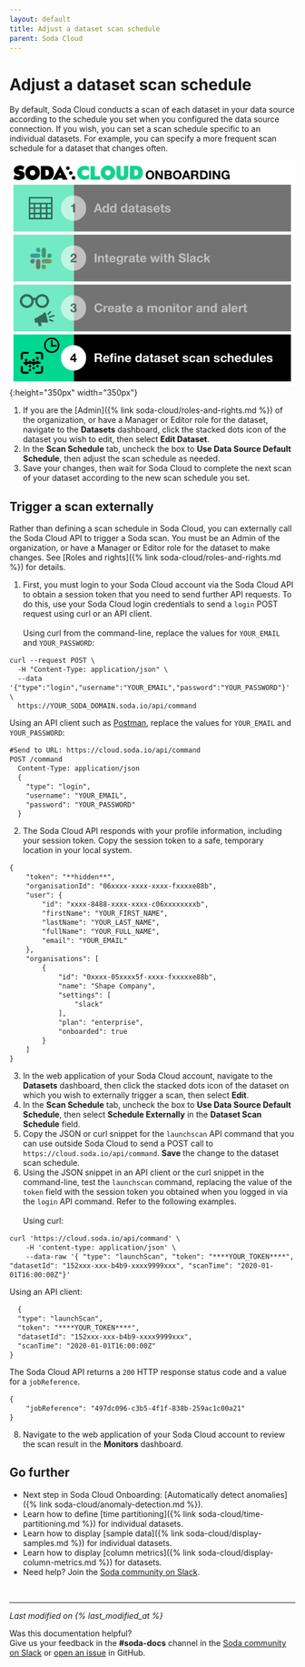```yaml
---
layout: default
title: Adjust a dataset scan schedule
parent: Soda Cloud
---
```


# Adjust a dataset scan schedule 

By default, Soda Cloud conducts a scan of each dataset in your data source according to the schedule you set when you configured the data source connection. If you wish, you can set a scan schedule specific to an individual datasets. For example, you can specify a more frequent scan schedule for a dataset that changes often.

![onboarding-scan-schedules](/assets/images/onboarding-scan-schedules.png){:height="350px" width="350px"}
 
1. If you are the [Admin]({% link soda-cloud/roles-and-rights.md %}) of the organization, or have a Manager or Editor role for the dataset, navigate to the **Datasets** dashboard, click the stacked dots icon of the dataset you wish to edit, then select **Edit Dataset**. 
2. In the **Scan Schedule** tab, uncheck the box to **Use Data Source Default Schedule**, then adjust the scan schedule as needed.  
3. Save your changes, then wait for Soda Cloud to complete the next scan of your dataset according to the new scan schedule you set.

## Trigger a scan externally

Rather than defining a scan schedule in Soda Cloud, you can externally call the Soda Cloud API to trigger a Soda scan. You must be an Admin of the organization, or have a Manager or Editor role for the dataset to make changes. See [Roles and rights]({% link soda-cloud/roles-and-rights.md %}) for details.

1. First, you must login to your Soda Cloud account via the Soda Cloud API to obtain a session token that you need to send further API requests. To do this, use your Soda Cloud login credentials to send a `login` POST request using curl or an API client.<br /><br />
Using curl from the command-line, replace the values for `YOUR_EMAIL` and `YOUR_PASSWORD`:
```shell
curl --request POST \
  -H "Content-Type: application/json" \
  --data '{"type":"login","username":"YOUR_EMAIL","password":"YOUR_PASSWORD"}' \
  https://YOUR_SODA_DOMAIN.soda.io/api/command
```
Using an API client such as <a href="http://postman.com" target="_blank"> Postman</a>, replace the values for `YOUR_EMAIL` and `YOUR_PASSWORD`:
```
#Send to URL: https://cloud.soda.io/api/command
POST /command
  Content-Type: application/json
  {
    "type": "login",
    "username": "YOUR_EMAIL",
    "password": "YOUR_PASSWORD"
  }
```
2. The Soda Cloud API responds with your profile information, including your session token. Copy the session token to a safe, temporary location in your local system.
```shell
{
    "token": "**hidden**",
    "organisationId": "06xxxx-xxxx-xxxx-fxxxxe88b",
    "user": {
        "id": "xxxx-8488-xxxx-xxxx-c06xxxxxxxxb",
        "firstName": "YOUR_FIRST_NAME",
        "lastName": "YOUR_LAST_NAME",
        "fullName": "YOUR_FULL_NAME",
        "email": "YOUR_EMAIL"
    },
    "organisations": [
        {
            "id": "0xxxx-05xxxx5f-xxxx-fxxxxxe88b",
            "name": "Shape Company",
            "settings": [
                "slack"
            ],
            "plan": "enterprise",
            "onboarded": true
        }
    ]
}
```
3. In the web application of your Soda Cloud account, navigate to the **Datasets** dashboard, then click the stacked dots icon of the dataset on which you wish to externally trigger a scan, then select **Edit**.  
4. In the **Scan Schedule** tab, uncheck the box to **Use Data Source Default Schedule**, then select **Schedule Externally** in the **Dataset Scan Schedule** field. 
5. Copy the JSON or curl snippet for the `launchscan` API command that you can use outside Soda Cloud to send a POST call to `https://cloud.soda.io/api/command`. **Save** the change to the dataset scan schedule.
6. Using the JSON snippet in an API client or the curl snippet in the command-line, test the `launchscan` command, replacing the value of the `token` field with the session token you obtained when you logged in via the `login` API command. Refer to the following examples.<br /><br />
Using curl:
```shell
curl 'https://cloud.soda.io/api/command' \
    -H 'content-type: application/json' \
    --data-raw '{ "type": "launchScan", "token": "****YOUR_TOKEN****", "datasetId": "152xxx-xxx-b4b9-xxxx9999xxx", "scanTime": "2020-01-01T16:00:00Z"}'
```
Using an API client:
```shell
  {
  "type": "launchScan",
  "token": "****YOUR_TOKEN****",
  "datasetId": "152xxx-xxx-b4b9-xxxx9999xxx",
  "scanTime": "2020-01-01T16:00:00Z"
}
```
The Soda Cloud API returns a `200` HTTP response status code and a value for a `jobReference`.<br />
```shell
{
    "jobReference": "497dc096-c3b5-4f1f-838b-259ac1c00a21"
}
```
8. Navigate to the web application of your Soda Cloud account to review the scan result in the **Monitors** dashboard.



## Go further

* Next step in Soda Cloud Onboarding: [Automatically detect anomalies]({% link soda-cloud/anomaly-detection.md %}).
* Learn how to define [time partitioning]({% link soda-cloud/time-partitioning.md %}) for individual datasets.
* Learn how to display [sample data]({% link soda-cloud/display-samples.md %}) for individual datasets.
* Learn how to display [column metrics]({% link soda-cloud/display-column-metrics.md %}) for datasets.
* Need help? Join the <a href="http://community.soda.io/slack" target="_blank"> Soda community on Slack</a>.
<br />

---
*Last modified on {% last_modified_at %}*

Was this documentation helpful? <br /> Give us your feedback in the **#soda-docs** channel in the <a href="http://community.soda.io/slack" target="_blank"> Soda community on Slack</a> or <a href="https://github.com/sodadata/docs/issues/new" target="_blank">open an issue</a> in GitHub.